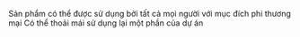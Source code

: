 Sản phẩm có thể được sử dụng bởi tất cả mọi người với mục đích phi thương mại
Có thể thoải mái sử dụng lại một phần của dự án
